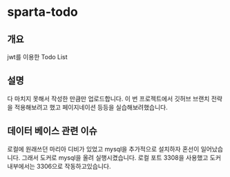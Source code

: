 # sparta-todo
## 개요
jwt를 이용한 Todo List

## 설명
다 마치지 못해서 작성한 만큼만 업로드합니다. 이 번 프로젝트에서 깃허브 브랜치 전략을 적용해보려고 했고 페이지네이션 등등을 실습해보려했습니다.
## 데이터 베이스 관련 이슈
로컬에 원래쓰던 마리아 디비가 있었고 mysql을 추가적으로 설치하자 혼선이 일어났습니다. 그래서 도커로 mysql을 올려 실행시켰습니다. 로컬 포트 3308을 사용했고 도커 내부에서는 3306으로 작동하고있습니다.
